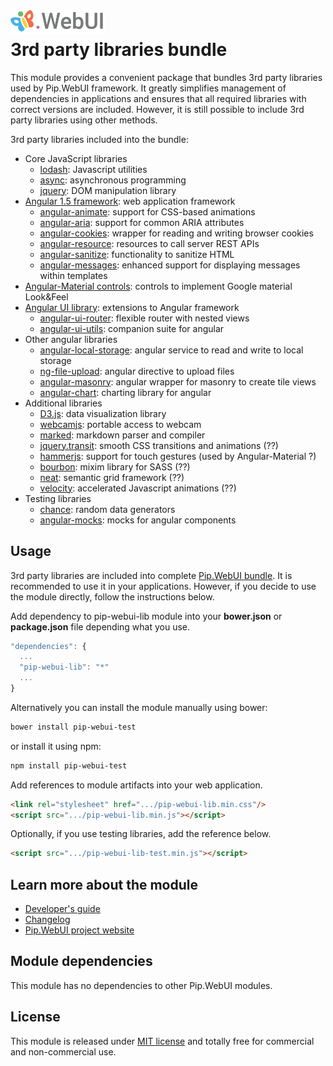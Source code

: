 # <img src="https://github.com/pip-webui/pip-webui/blob/master/doc/Logo.png" alt="Pip.WebUI Logo" style="max-width:30%"> <br/> 3rd party libraries bundle

This module provides a convenient package that bundles 3rd party libraries used by Pip.WebUI framework. It greatly simplifies management of dependencies in applications and ensures that all required libraries with correct versions are included. However, it is still possible to include 3rd party libraries using other methods.

3rd party libraries included into the bundle:
* Core JavaScript libraries
  - [lodash](https://lodash.com/): Javascript utilities
  - [async](https://github.com/caolan/async): asynchronous programming
  - [jquery](https://jquery.com/): DOM manipulation library
* [Angular 1.5 framework](https://angularjs.org/): web application framework
  - [angular-animate](https://github.com/angular/bower-angular-animate): support for CSS-based animations
  - [angular-aria](https://github.com/angular/bower-angular-aria): support for common ARIA attributes
  - [angular-cookies](https://github.com/angular/bower-angular-cookies): wrapper for reading and writing browser cookies
  - [angular-resource](https://github.com/angular/bower-angular-resource): resources to call server REST APIs
  - [angular-sanitize](https://github.com/angular/bower-angular-sanitize): functionality to sanitize HTML
  - [angular-messages](https://github.com/angular/bower-angular-messages): enhanced support for displaying messages within templates
* [Angular-Material controls](https://material.angularjs.org/latest/): controls to implement Google material Look&Feel
* [Angular UI library](https://github.com/angular-ui): extensions to Angular framework
  - [angular-ui-router](https://github.com/angular-ui/ui-router): flexible router with nested views
  - [angular-ui-utils](https://github.com/angular-ui/ui-utils): companion suite for angular
* Other angular libraries
  - [angular-local-storage](https://github.com/grevory/angular-local-storage): angular service to read and write to local storage
  - [ng-file-upload](https://github.com/danialfarid/ng-file-upload): angular directive to upload files
  - [angular-masonry](https://github.com/passy/angular-masonry): angular wrapper for masonry to create tile views
  - [angular-chart](https://github.com/jtblin/angular-chart.js): charting library for angular 
* Additional libraries
  - [D3.js](https://d3js.org/): data visualization library
  - [webcamjs](https://github.com/jhuckaby/webcamjs): portable access to webcam
  - [marked](https://github.com/chjj/marked): markdown parser and compiler
  - [jquery.transit](http://ricostacruz.com/jquery.transit/): smooth CSS transitions and animations (??)
  - [hammerjs](http://hammerjs.github.io/): support for touch gestures (used by Angular-Material ?)
  - [bourbon](http://bourbon.io/): mixim library for SASS (??)
  - [neat](http://neat.bourbon.io/): semantic grid framework (??)
  - [velocity](http://velocityjs.org/): accelerated Javascript animations (??)
* Testing libraries
  - [chance](http://chancejs.com): random data generators
  - [angular-mocks](https://github.com/angular/bower-angular-mocks): mocks for angular components

## Usage

3rd party libraries are included into complete [Pip.WebUI bundle](https://github.com/pip-webui/pip-webui-all). 
It is recommended to use it in your applications. However, if you decide to use the module directly, follow the instructions below.

Add dependency to pip-webui-lib module into your **bower.json** or **package.json** file depending what you use.
```javascript
"dependencies": {
  ...
  "pip-webui-lib": "*"
  ...
}
```

Alternatively you can install the module manually using bower:
```bash
bower install pip-webui-test
```

or install it using npm:
```bash
npm install pip-webui-test
```

Add references to module artifacts into your web application.
```html
<link rel="stylesheet" href=".../pip-webui-lib.min.css"/>
<script src=".../pip-webui-lib.min.js"></script>
```

Optionally, if you use testing libraries, add the reference below.
```html
<script src=".../pip-webui-lib-test.min.js"></script>
```

## Learn more about the module

- [Developer's guide](doc/DevelopersGuide.md)
- [Changelog](CHANGELOG.md)
- [Pip.WebUI project website](http://www.pipwebui.org)

## <a name="dependencies"></a>Module dependencies

This module has no dependencies to other Pip.WebUI modules.

## <a name="license"></a>License

This module is released under [MIT license](License) and totally free for commercial and non-commercial use.
